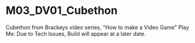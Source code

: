 # M03_DV01_Cubethon
 Cubethon from Brackeys video series, "How to make a Video Game"
 Play Me: Due to Tech Issues, Build will appear at a later date.
